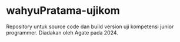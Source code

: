 # wahyuPratama-ujikom
Repository untuk source code dan build version uji kompetensi junior programmer. Diadakan oleh Agate pada 2024.

